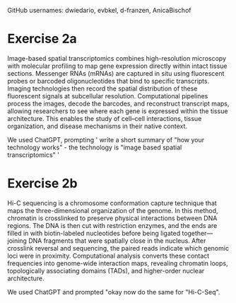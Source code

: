 GitHub usernames: dwiedario, evbkel, d-franzen, AnicaBischof


# Exercise 2a

Image-based spatial transcriptomics combines high-resolution microscopy with molecular profiling to map gene expression directly within intact tissue sections. Messenger RNAs (mRNAs) are captured in situ using fluorescent probes or barcoded oligonucleotides that bind to specific transcripts. Imaging technologies then record the spatial distribution of these fluorescent signals at subcellular resolution. Computational pipelines process the images, decode the barcodes, and reconstruct transcript maps, allowing researchers to see where each gene is expressed within the tissue architecture. This enables the study of cell–cell interactions, tissue organization, and disease mechanisms in their native context.


We used ChatGPT, prompting ' write a short summary of "how your technology works" - the technology is "image based spatial transcriptomics" '

# Exercise 2b

Hi-C sequencing is a chromosome conformation capture technique that maps the three-dimensional organization of the genome. In this method, chromatin is crosslinked to preserve physical interactions between DNA regions. The DNA is then cut with restriction enzymes, and the ends are filled in with biotin-labeled nucleotides before being ligated together—joining DNA fragments that were spatially close in the nucleus. After crosslink reversal and sequencing, the paired reads indicate which genomic loci were in proximity. Computational analysis converts these contact frequencies into genome-wide interaction maps, revealing chromatin loops, topologically associating domains (TADs), and higher-order nuclear architecture.

We used ChatGPT and prompted "okay now do the same for "Hi-C-Seq".

